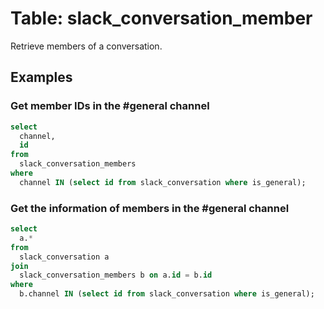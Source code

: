 # Table: slack_conversation_member

Retrieve members of a conversation.

## Examples

### Get member IDs in the #general channel

```sql
select
  channel,
  id
from
  slack_conversation_members
where
  channel IN (select id from slack_conversation where is_general);
```

### Get the information of members in the #general channel

```sql
select
  a.*
from
  slack_conversation a
join
  slack_conversation_members b on a.id = b.id
where
  b.channel IN (select id from slack_conversation where is_general);
```
